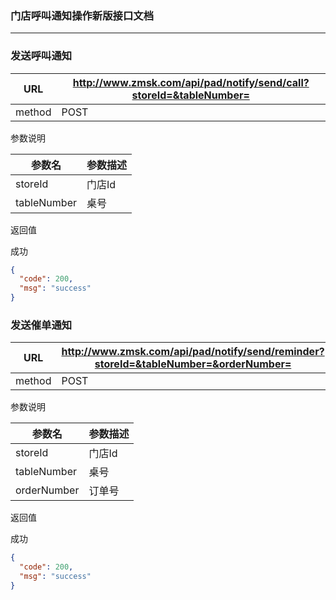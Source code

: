 ### 门店呼叫通知操作新版接口文档 ###

----

### 发送呼叫通知

|URL|http://www.zmsk.com/api/pad/notify/send/call?storeId=&tableNumber=|
|---|---|
|method|POST|

参数说明

|参数名|参数描述|
|---|--|
|storeId|门店Id|
|tableNumber|桌号|

返回值

成功

```json
{
  "code": 200,
  "msg": "success"
}
```

###  发送催单通知

|URL|http://www.zmsk.com/api/pad/notify/send/reminder?storeId=&tableNumber=&orderNumber=|
|---|---|
|method|POST|

参数说明

|参数名|参数描述|
|---|--|
|storeId|门店Id|
|tableNumber|桌号|
|orderNumber|订单号|

返回值

成功

```json
{
  "code": 200,
  "msg": "success"
}
```